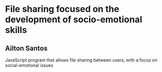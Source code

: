 # File sharing focused on the development of socio-emotional skills
## Ailton Santos

JavaScript program that allows file sharing between users, with a focus on social-emotional issues
